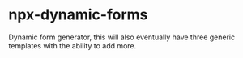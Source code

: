 # npx-dynamic-forms
Dynamic form generator, this will also eventually have three generic templates with the ability to add more.
